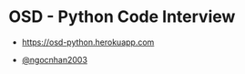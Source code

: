 # OSD - Python Code Interview
- https://osd-python.herokuapp.com

- [@ngocnhan2003](https://ngocnhan2003.github.io)
